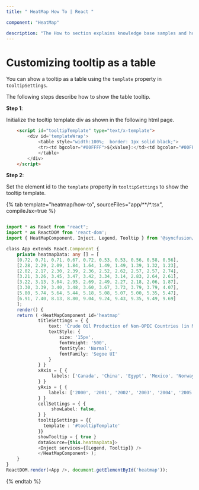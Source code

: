 ```yaml
---
title: " HeatMap How To | React "

component: "HeatMap"

description: "The How to section explains knowledge base samples and how to access different types of properties and events of the HeatMap."
---
```


# Customizing tooltip as a table

You can show a tooltip as a table using the `template` property in `tooltipSettings`.

The following steps describe how to show the table tooltip.

**Step 1**:

Initialize the tooltip template div as shown in the following html page.

```html
    <script id="tooltipTemplate" type="text/x-template">
        <div id='templateWrap'>
            <table style="width:100%;  border: 1px solid black;">
            <tr><td bgcolor="#00FFFF">${xValue}:</td><td bgcolor="#00FFFF">${yValue}</td><td bgcolor="#00FFFF">${value}</td></tr>
            </table>
        </div>
    </script>

```

**Step 2**:

Set the element id to the `template` property in `tooltipSettings` to show the tooltip template.

{% tab template="heatmap/how-to", sourceFiles="app/**/*.tsx", compileJsx=true %}

```typescript

import * as React from "react";
import * as ReactDOM from 'react-dom';
import { HeatMapComponent, Inject, Legend, Tooltip } from '@syncfusion/ej2-react-heatmap';

class App extends React.Component {
    private heatmapData: any [] = [
    [0.72, 0.71, 0.71, 0.67, 0.72, 0.53, 0.53, 0.56, 0.58, 0.56],
    [2.28, 2.29, 2.09, 1.84, 1.64, 1.49, 1.49, 1.39, 1.32, 1.23],
    [2.02, 2.17, 2.30, 2.39, 2.36, 2.52, 2.62, 2.57, 2.57, 2.74],
    [3.21, 3.26, 3.45, 3.47, 3.42, 3.34, 3.14, 2.83, 2.64, 2.61],
    [3.22, 3.13, 3.04, 2.95, 2.69, 2.49, 2.27, 2.18, 2.06, 1.87],
    [3.30, 3.39, 3.40, 3.48, 3.60, 3.67, 3.73, 3.79, 3.79, 4.07],
    [5.80, 5.74, 5.64, 5.44, 5.18, 5.08, 5.07, 5.00, 5.35, 5.47],
    [6.91, 7.40, 8.13, 8.80, 9.04, 9.24, 9.43, 9.35, 9.49, 9.69]
    ];
    render() {
    return ( <HeatMapComponent id='heatmap'
            titleSettings = { {
                text: 'Crude Oil Production of Non-OPEC Countries (in Million barrels per day)',
                textStyle: {
                    size: '15px',
                    fontWeight: '500',
                    fontStyle: 'Normal',
                    fontFamily: 'Segoe UI'
                }
            } }
            xAxis = { {
                 labels: ['Canada', 'China', 'Egypt', 'Mexico', 'Norway', 'Russia', 'UK', 'USA']
            } }
            yAxis = { {
                labels: ['2000', '2001', '2002', '2003', '2004', '2005', '2006', '2007', '2008', '2009', '2010'],
            } }
            cellSettings = { {
                 showLabel: false,
            } }
            tooltipSettings = {{
              template : '#tooltipTemplate'
            }}
            showTooltip = { true }
            dataSource={this.heatmapData}>
            <Inject services={[Legend, Tooltip]} />
            </HeatMapComponent> );
    }
}
ReactDOM.render(<App />, document.getElementById('heatmap'));

```

{% endtab %}